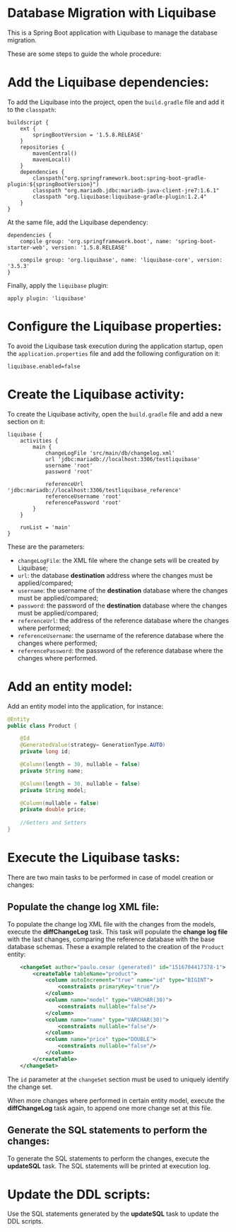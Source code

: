 # Database Migration with Liquibase
This is a Spring Boot application with Liquibase to manage the database migration.

These are some steps to guide the whole procedure:



# Add the Liquibase dependencies:

To add the Liquibase into the project, open the `build.gradle` file and add it to the `classpath`:

```
buildscript {
	ext {
		springBootVersion = '1.5.8.RELEASE'
	}
	repositories {
		mavenCentral()
		mavenLocal()
	}
	dependencies {
		classpath("org.springframework.boot:spring-boot-gradle-plugin:${springBootVersion}")
		classpath "org.mariadb.jdbc:mariadb-java-client-jre7:1.6.1"
		classpath "org.liquibase:liquibase-gradle-plugin:1.2.4"
	}
}
```



At the same file, add the Liquibase dependency:

```
dependencies {
	compile group: 'org.springframework.boot', name: 'spring-boot-starter-web', version: '1.5.8.RELEASE'

	compile group: 'org.liquibase', name: 'liquibase-core', version: '3.5.3'
}
```



Finally, apply the `liquibase` plugin:

```
apply plugin: 'liquibase'
```

# Configure the Liquibase properties:

To avoid the Liquibase task execution during the application startup, open the `application.properties` file and add the following configuration on it:

```
liquibase.enabled=false
```



# Create the Liquibase activity:

To create the Liquibase activity, open the `build.gradle` file and add a new section on it:

```
liquibase {
	activities {
		main {
			changeLogFile 'src/main/db/changelog.xml'
			url 'jdbc:mariadb://localhost:3306/testliquibase'
            username 'root'
            password 'root'

            referenceUrl 'jdbc:mariadb://localhost:3306/testliquibase_reference'
            referenceUsername 'root'
            referencePassword 'root'
		}
	}

	runList = 'main'
}
```



These are the parameters:

* `changeLogFile`: the XML file where the change sets will be created by Liquibase;
* `url`: the database **destination** address where the changes must be applied/compared;
* `username`: the username of the **destination** database where the changes must be applied/compared;
* `password`: the password of the **destination** database where the changes must be applied/compared;
* `referenceUrl`: the address of the reference database where the changes where performed;
* `referenceUsername`: the username of the reference database where the changes where performed;
* `referencePassword`: the password of the reference database where the changes where performed.



# Add an entity model:

Add an entity model into the application, for instance:

```java
@Entity
public class Product {

    @Id
    @GeneratedValue(strategy= GenerationType.AUTO)
    private long id;

    @Column(length = 30, nullable = false)
    private String name;

    @Column(length = 30, nullable = false)
    private String model;

    @Column(nullable = false)
    private double price;
    
    //Getters and Setters
}
```



# Execute the Liquibase tasks: 

There are two main tasks to be performed in case of model creation or changes:



## Populate the change log XML file:

To populate the change log XML file with the changes from the models, execute the **diffChangeLog** task. This task will populate the **change log file** with the last changes, comparing the reference database with the base database schemas. These a example related to the creation of the `Product` entity:

```XML
    <changeSet author="paulo.cesar (generated)" id="1516704417378-1">
        <createTable tableName="product">
            <column autoIncrement="true" name="id" type="BIGINT">
                <constraints primaryKey="true"/>
            </column>
            <column name="model" type="VARCHAR(30)">
                <constraints nullable="false"/>
            </column>
            <column name="name" type="VARCHAR(30)">
                <constraints nullable="false"/>
            </column>
            <column name="price" type="DOUBLE">
                <constraints nullable="false"/>
            </column>
        </createTable>
    </changeSet>

```



The `id` parameter at the `changeSet` section must be used to uniquely identify the change set.

When more changes where performed in certain entity model, execute the **diffChangeLog** task again, to append one more change set at this file.



## Generate the SQL statements to perform the changes:

To generate the SQL statements to perform the changes, execute the **updateSQL** task. The SQL statements will be printed at execution log.



# Update the DDL scripts:

Use the SQL statements generated by the **updateSQL** task to update the DDL scripts.